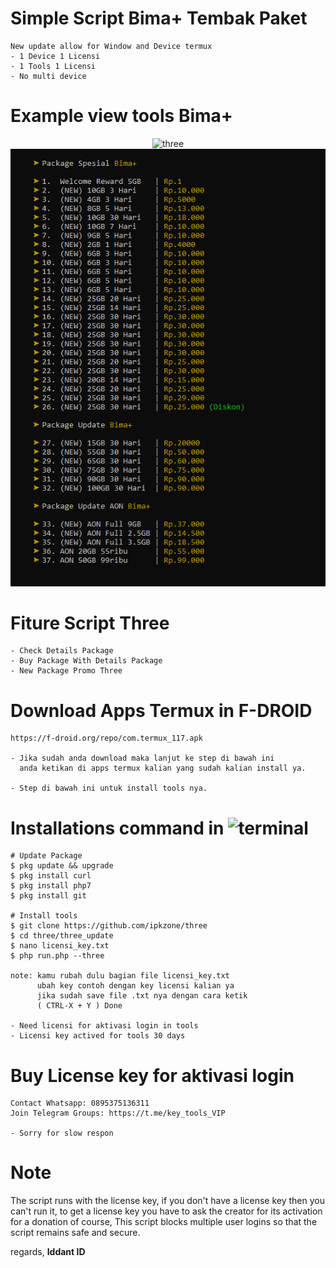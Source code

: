 # Simple Script Bima+ Tembak Paket
```shell
New update allow for Window and Device termux
- 1 Device 1 Licensi
- 1 Tools 1 Licensi
- No multi device
```

# Example view tools Bima+
<center><img src="1.png" alt="three"></center>
<center><img src="image.png" alt="three"></center>


# Fiture Script Three
```shell
- Check Details Package
- Buy Package With Details Package
- New Package Promo Three
```

# Download Apps Termux in F-DROID 
```shell
https://f-droid.org/repo/com.termux_117.apk

- Jika sudah anda download maka lanjut ke step di bawah ini 
  anda ketikan di apps termux kalian yang sudah kalian install ya.

- Step di bawah ini untuk install tools nya.
```

# Installations command in ![terminal](https://badgen.net/badge/icon/terminal?icon=terminal&label&cache=500)
```shell
# Update Package 
$ pkg update && upgrade
$ pkg install curl
$ pkg install php7
$ pkg install git

# Install tools
$ git clone https://github.com/ipkzone/three
$ cd three/three_update
$ nano licensi_key.txt
$ php run.php --three

note: kamu rubah dulu bagian file licensi_key.txt 
      ubah key contoh dengan key licensi kalian ya
      jika sudah save file .txt nya dengan cara ketik
      ( CTRL-X + Y ) Done

- Need licensi for aktivasi login in tools 
- Licensi key actived for tools 30 days
```

# Buy License key for aktivasi login
```shell
Contact Whatsapp: 0895375136311
Join Telegram Groups: https://t.me/key_tools_VIP

- Sorry for slow respon 
```

# Note
The script runs with the license key,
if you don't have a license key then you can't run it,
to get a license key you have to ask the creator for its activation for a donation of course,
This script blocks multiple user logins so that the script remains safe and secure.

regards,
**Iddant ID**
